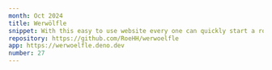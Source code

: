 ```yaml
---
month: Oct 2024
title: Werwölfle
snippet: With this easy to use website every one can quickly start a round of Werwolves. Without worrying about the cards.
repository: https://github.com/RoeHH/werwoelfle
app: https://werwoelfle.deno.dev
number: 27
---
```

